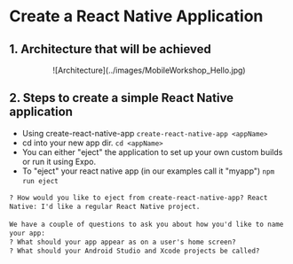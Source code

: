 # Create a React Native Application

## 1. Architecture that will be achieved

<p align="center">
  ![Architecture](../images/MobileWorkshop_Hello.jpg)
</p>

## 2. Steps to create a simple React Native application

- Using create-react-native-app
` create-react-native-app <appName> `
- cd into your new app dir.
` cd <appName> `
- You can either "eject" the application to set up your own custom builds or run it using Expo. 
- To "eject" your react native app (in our examples call it "myapp")
` npm run eject `

```
? How would you like to eject from create-react-native-app? React Native: I'd like a regular React Native project.

We have a couple of questions to ask you about how you'd like to name your app:
? What should your app appear as on a user's home screen? 
? What should your Android Studio and Xcode projects be called? 
```
  
